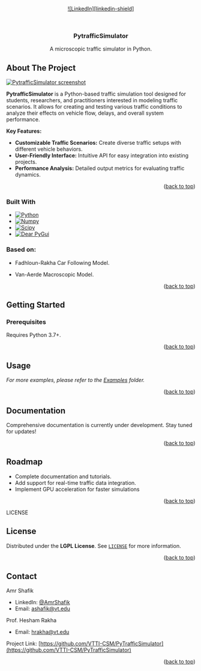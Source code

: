 <!-- Improved compatibility of back to top link: See: https://github.com/othneildrew/Best-README-Template/pull/73 -->
<a name="readme-top"></a>

<!-- PROJECT SHIELDS -->
<!--
*** I'm using markdown "reference style" links for readability.
*** Reference links are enclosed in brackets [ ] instead of parentheses ( ).
*** See the bottom of this document for the declaration of the reference variables
*** for contributors-url, forks-url, etc. This is an optional, concise syntax you may use.
*** https://www.markdownguide.org/basic-syntax/#reference-style-links
-->

<div align="center">

<!-- [![Contributors][contributors-shield]][contributors-url]
[![Forks][forks-shield]][forks-url]
[![Stargazers][stars-shield]][stars-url]
[![Issues][issues-shield]][issues-url]
[![MIT License][license-shield]][license-url] -->
[![LinkedIn][linkedin-shield]][linkedin-url]

</div>


<!-- PROJECT LOGO -->
<br />
<div align="center">
  <h3 align="center">PytrafficSimulator</h3>

  <p align="center">
    A microscopic traffic simulator in Python.
  </p>
</div>



<!-- ABOUT THE PROJECT -->
## About The Project

[![PytrafficSimulator screenshot][product-screenshot]](https://example.com)

**PytrafficSimulator** is a Python-based traffic simulation tool designed for students, researchers, and practitioners interested in modeling traffic scenarios. It allows for creating and testing various traffic conditions to analyze their effects on vehicle flow, delays, and overall system performance.

**Key Features:**
* **Customizable Traffic Scenarios:** Create diverse traffic setups with different vehicle behaviors.
* **User-Friendly Interface:** Intuitive API for easy integration into existing projects.
* **Performance Analysis:** Detailed output metrics for evaluating traffic dynamics.


<!-- To learn more about how the project was created check out this [article](https://towardsdatascience.com/simulating-traffic-flow-in-python-ee1eab4dd20f) on Medium. -->

<p align="right">(<a href="#readme-top">back to top</a>)</p>



### Built With

* [![Python][Python]][Python-url]
* [![Numpy][Numpy]][Numpy-url]
* [![Scipy][Scipy]][Scipy-url]
* [![Dear PyGui][DearPyGui]][DearPyGui-url]

### Based on:
<!-- * Treiber, Martin; Hennecke, Ansgar; Helbing, Dirk (2000),<br>"**Congested traffic states in empirical observations and microscopic simulations**", Physical Review E, 62 (2): 1805–1824, [arXiv:cond-mat/0002177](https://arxiv.org/abs/cond-mat/0002177), [Bibcode:2000PhRvE..62.1805T](https://ui.adsabs.harvard.edu/abs/2000PhRvE..62.1805T), [doi:10.1103/PhysRevE.62.1805](https://doi.org/10.1103%2FPhysRevE.62.1805), [PMID 11088643](https://pubmed.ncbi.nlm.nih.gov/11088643), [S2CID 1100293](https://api.semanticscholar.org/CorpusID:1100293) -->

* Fadhloun-Rakha Car Following Model.

* Van-Aerde Macroscopic Model.

<p align="right">(<a href="#readme-top">back to top</a>)</p>



<!-- GETTING STARTED -->
## Getting Started

### Prerequisites

Requires Python 3.7+.

<!-- ### Installation

#### Using PIP
```sh
pip install PyTrafficSimulator
```

#### Installing from source
1. `git clone https://github.com/VTTI-CSM/PyTrafficSimulator`
2. `cd PyTrafficSimulator`
3. `pip install -e .` -->

<p align="right">(<a href="#readme-top">back to top</a>)</p>



<!-- USAGE EXAMPLES -->
## Usage

<!-- You can import the module using:
```python
import PyTrafficSimulator as pts
``` -->

_For more examples, please refer to the [Examples](https://github.com/VTTI-CSM/PyTrafficSimulator/tree/main/examples) folder._

<p align="right">(<a href="#readme-top">back to top</a>)</p>

<!-- DOCUMENTATION -->
## Documentation

Comprehensive documentation is currently under development. Stay tuned for updates!

<p align="right">(<a href="#readme-top">back to top</a>)</p>

<!-- ROADMAP -->
## Roadmap

* Complete documentation and tutorials.
* Add support for real-time traffic data integration.
* Implement GPU acceleration for faster simulations

<p align="right">(<a href="#readme-top">back to top</a>)</p>




LICENSE
## License

Distributed under the **LGPL License**. See [`LICENSE`](https://github.com/VTTI-CSM/PyTrafficSimulator/tree/main/LICENSE) for more information.

<p align="right">(<a href="#readme-top">back to top</a>)</p>



<!-- CONTACT -->
## Contact

Amr Shafik
* LinkedIn: [@AmrShafik][linkedin-url]
* Email: ashafik@vt.edu

Prof. Hesham  Rakha
* Email: hrakha@vt.edu

Project Link: [https://github.com/VTTI-CSM/PyTrafficSimulator](https://github.com/VTTI-CSM/PyTrafficSimulator)

<p align="right">(<a href="#readme-top">back to top</a>)</p>


<!-- MARKDOWN LINKS & IMAGES -->
[linkedin-url]: https://www.linkedin.com/in/amr-shafik-638b325b/
[product-screenshot]: images/screenshot-1.gif

[Python]: https://img.shields.io/badge/python-306998?style=for-the-badge&logo=python&logoColor=white
[Python-url]: https://www.python.org/

[Numpy]: https://img.shields.io/badge/numpy-4b73c9?style=for-the-badge&logo=numpy&logoColor=white
[Numpy-url]: https://numpy.org/

[Scipy]: https://img.shields.io/badge/scipy-0054a6?style=for-the-badge&logo=scipy&logoColor=white
[Scipy-url]: https://scipy.org/

[DearPyGui]: https://img.shields.io/badge/DearPyGUI-306998?style=for-the-badge
[DearPyGui-url]: https://github.com/hoffstadt/DearPyGui
